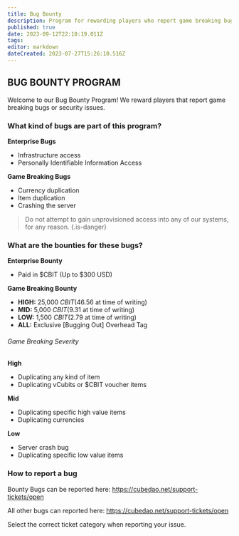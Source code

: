 ```yaml
---
title: Bug Bounty
description: Program for rewarding players who report game breaking bugs or security issues. 
published: true
date: 2023-09-12T22:10:19.011Z
tags: 
editor: markdown
dateCreated: 2023-07-27T15:26:10.516Z
---
```


## BUG BOUNTY PROGRAM
Welcome to our Bug Bounty Program!
We reward players that report game breaking bugs or security issues.



### What kind of bugs are part of this program?
**Enterprise Bugs**
 - Infrastructure access
 - Personally Identifiable Information Access

**Game Breaking Bugs**
 - Currency duplication
 - Item duplication
 - Crashing the server
 
 >  Do not attempt to gain unprovisioned access into any of our systems, for any reason. 
{.is-danger}

### What are the bounties for these bugs?

**Enterprise Bounty**
- Paid in $CBIT (Up to $300 USD)

**Game Breaking Bounty**
- **HIGH:** 25,000 $CBIT ($46.56 at time of writing)
- **MID:** 5,000 $CBIT ($9.31 at time of writing)
- **LOW:** 1,500 $CBIT ($2.79 at time of writing)
- **ALL:** Exclusive [Bugging Out] Overhead Tag

###### Game Breaking Severity
**High**
- Duplicating any kind of item
- Duplicating vCubits or $CBIT voucher items
 
**Mid**
- Duplicating specific high value items
- Duplicating currencies

**Low**
 - Server crash bug
 - Duplicating specific low value items
‎
### How to report a bug
Bounty Bugs can be reported here: https://cubedao.net/support-tickets/open

All other bugs can reported here: https://cubedao.net/support-tickets/open

Select the correct ticket category when reporting your issue.